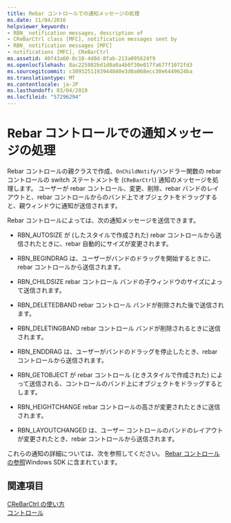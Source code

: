 ```yaml
---
title: Rebar コントロールでの通知メッセージの処理
ms.date: 11/04/2016
helpviewer_keywords:
- RBN_ notification messages, description of
- CReBarCtrl class [MFC], notification messages sent by
- RBN_ notification messages [MFC]
- notifications [MFC], CReBarCtrl
ms.assetid: 40f43a60-0c18-4d8d-8fab-213a095624f9
ms.openlocfilehash: 8ac225802bd1d0a0a4b0f30e017fa677f1072fd3
ms.sourcegitcommit: c3093251193944840e3d0a068ecc30e6449624ba
ms.translationtype: MT
ms.contentlocale: ja-JP
ms.lasthandoff: 03/04/2019
ms.locfileid: "57296294"
---
```

# <a name="processing-notification-messages-in-a-rebar-control"></a>Rebar コントロールでの通知メッセージの処理

Rebar コントロールの親クラスで作成、`OnChildNotify`ハンドラー関数の rebar コントロールの switch ステートメントを (`CReBarCtrl`) 通知のメッセージを処理します。 ユーザーが rebar コントロール、変更、削除、rebar バンドのレイアウトと、rebar コントロールからのバンド上でオブジェクトをドラッグすると、親ウィンドウに通知が送信されます。

Rebar コントロールによっては、次の通知メッセージを送信できます。

- RBN_AUTOSIZE が (したスタイルで作成された) rebar コントロールから送信されたときに、rebar 自動的にサイズが変更されます。

- RBN_BEGINDRAG は、ユーザーがバンドのドラッグを開始するときに、rebar コントロールから送信されます。

- RBN_CHILDSIZE rebar コントロール バンドの子ウィンドウのサイズによって送信されます。

- RBN_DELETEDBAND rebar コントロール バンドが削除された後で送信されます。

- RBN_DELETINGBAND rebar コントロール バンドが削除されるときに送信されます。

- RBN_ENDDRAG は、ユーザーがバンドのドラッグを停止したとき、rebar コントロールから送信されます。

- RBN_GETOBJECT が rebar コントロール (ときスタイルで作成された) によって送信される、コントロールのバンド上にオブジェクトをドラッグするとします。

- RBN_HEIGHTCHANGE rebar コントロールの高さが変更されたときに送信されます。

- RBN_LAYOUTCHANGED は、ユーザー コントロールのバンドのレイアウトが変更されたとき、rebar コントロールから送信されます。

これらの通知の詳細については、次を参照してください。 [Rebar コントロールの参照](/windows/desktop/controls/rebar-control-reference)Windows SDK に含まれています。

## <a name="see-also"></a>関連項目

[CReBarCtrl の使い方](../mfc/using-crebarctrl.md)<br/>
[コントロール](../mfc/controls-mfc.md)

